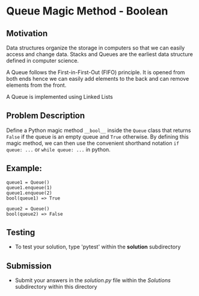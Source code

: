# Queue Magic Method - Boolean

## Motivation
Data structures organize the storage in computers so that we can easily access and change data. Stacks and Queues are the earliest data structure defined in computer science.

A Queue follows the First-in-First-Out (FIFO) principle. It is opened from both ends hence we can easily add elements to the back and can remove elements from the front. 

A Queue is implemented using Linked Lists

## Problem Description
Define a Python magic method `__bool__` inside the `Queue` class that returns `False` if the queue is an empty queue and `True` otherwise.
By defining this magic method, we can then use the convenient shorthand notation `if queue: ...` or `while queue: ...` in python.

## Example:
```
queue1 = Queue()
queue1.enqueue(1)
queue1.enqueue(2)
bool(queue1) => True

queue2 = Queue()
bool(queue2) => False
```

## Testing
* To test your solution, type 'pytest' within the **solution** subdirectory

## Submission
* Submit your answers in the *solution.py* file within the *Solutions* subdirectory within this directory